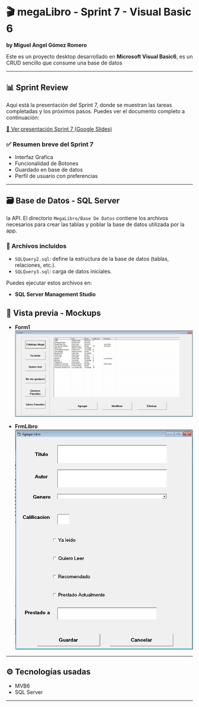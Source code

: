 # 🎬 megaLibro - Sprint 7 - Visual Basic 6 
**by Miguel Angel Gómez Romero**

Este es un proyecto desktop desarrollado en **Microsoft Visual Basic6**, es un CRUD sencillo que consume una base de datos


---

## 📊 Sprint Review

Aquí está la presentación del Sprint 7, donde se muestran las tareas completadas y los próximos pasos. Puedes ver el documento completo a continuación:

[🔗 Ver presentación Sprint 7 (Google Slides)](https://docs.google.com/document/d/1QO8UCPAw0dQSnmPRudnz8fLPw0eXkzSCcD51BrwAGtw/edit?usp=sharing)

### ✅ Resumen breve del Sprint 7
- Interfaz Grafica
- Funcionalidad de Botones
- Guardado en base de datos
- Perfil de usuario con preferencias

---

## 🗃️ Base de Datos - SQL Server
 la API.
El directorio `MegaLibro/Base De Datos` contiene los archivos necesarios para crear las tablas y poblar la base de datos utilizada por la app.

### 📁 Archivos incluidos

- `SQLQuery2.sql`: define la estructura de la base de datos (tablas, relaciones, etc.).
- `SQLQuery3.sql`: carga de datos iniciales.


Puedes ejecutar estos archivos en:

- **SQL Server Management Studio**


## 📸 Vista previa - Mockups

- **Form1**  
  ![Form1](./Image/form1.png)

- **FrmLibro**  
  ![FrmLibro](./Image/frmLibro.png)


---

## ⚙️ Tecnologías usadas
- MVB6 
- SQL Server

---
